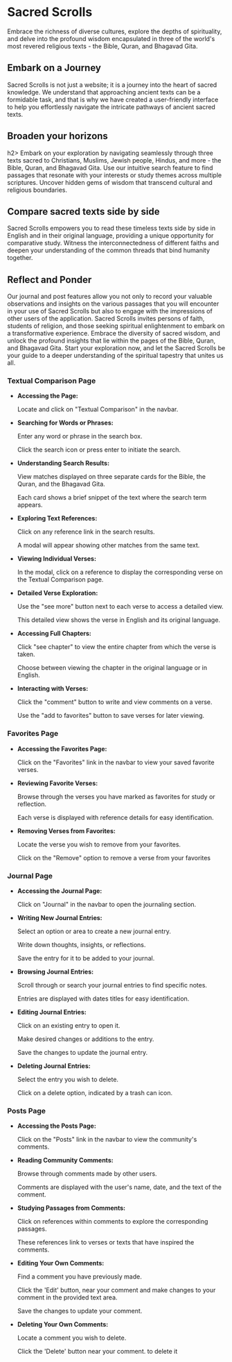 <h1>Sacred Scrolls</h1>
Embrace the richness of diverse cultures, explore the depths of spirituality, and delve into the profound wisdom encapsulated in three of the world's most revered religious texts - the Bible, Quran, and Bhagavad Gita.
</br>
<h2>Embark on a Journey</h2>
Sacred Scrolls is not just a website; it is a journey into the heart of sacred knowledge. We understand that approaching ancient texts can be a formidable task, and that is why we have created a user-friendly interface to help you effortlessly navigate the intricate pathways of ancient sacred texts.
</br>
<h2>Broaden your horizons</h2>h2>
Embark on your exploration by navigating seamlessly through three texts sacred to Christians, Muslims, Jewish people, Hindus, and more - the Bible, Quran, and Bhagavad Gita. Use our intuitive search feature to find passages that resonate with your interests or study themes across multiple scriptures. Uncover hidden gems of wisdom that transcend cultural and religious boundaries.</br>
<h2>Compare sacred texts side by side</h2>
Sacred Scrolls empowers you to read these timeless texts side by side in English and in their original language, providing a unique opportunity for comparative study. Witness the interconnectedness of different faiths and deepen your understanding of the common threads that bind humanity together.
</br>
<h2>Reflect and Ponder</h2>
Our journal and post features allow you not only to record your valuable observations and insights on the various passages that you will encounter in your use of Sacred Scrolls but also to engage with the impressions of other users of the application.
Sacred Scrolls invites persons of faith, students of religion, and those seeking spiritual enlightenment to embark on a transformative experience. Embrace the diversity of sacred wisdom, and unlock the profound insights that lie within the pages of the Bible, Quran, and Bhagavad Gita. Start your exploration now, and let the Sacred Scrolls be your guide to a deeper understanding of the spiritual tapestry that unites us all.

 <h3>Textual Comparison Page</h3>
      <ul>
        <li>
          <strong>Accessing the Page:</strong>
          <p>Locate and click on "Textual Comparison" in the navbar.</p>
        </li>
        <li>
          <strong>Searching for Words or Phrases:</strong>
          <p>Enter any word or phrase in the search box.</p>
          <p>Click the search icon or press enter to initiate the search.</p>
        </li>
        <li>
          <strong>Understanding Search Results:</strong>
          <p>View matches displayed on three separate cards for the Bible, the Quran, and the Bhagavad Gita.</p>
          <p>Each card shows a brief snippet of the text where the search term appears.</p>
        </li>
        <li>
          <strong>Exploring Text References:</strong>
          <p>Click on any reference link in the search results.</p>
          <p>A modal will appear showing other matches from the same text.</p>
        </li>
        <li>
          <strong>Viewing Individual Verses:</strong>
          <p>In the modal, click on a reference to display the corresponding verse on the Textual Comparison page.</p>
        </li>
        <li>
          <strong>Detailed Verse Exploration:</strong>
          <p>Use the "see more" button next to each verse to access a detailed view.</p>
          <p>This detailed view shows the verse in English and its original language.</p>
        </li>
        <li>
          <strong>Accessing Full Chapters:</strong>
          <p>Click "see chapter" to view the entire chapter from which the verse is taken.</p>
          <p>Choose between viewing the chapter in the original language or in English.</p>
        </li>
        <li>
          <strong>Interacting with Verses:</strong>
          <p>Click the "comment" button to write and view comments on a verse.</p>
          <p>Use the "add to favorites" button to save verses for later viewing.</p>
        </li>
      </ul>
      <h3>Favorites Page</h3>
      <ul>
        <li>
          <strong>Accessing the Favorites Page:</strong>
          <p>Click on the "Favorites" link in the navbar to view your saved favorite verses.</p>
        </li>
        <li>
          <strong>Reviewing Favorite Verses:</strong>
          <p>Browse through the verses you have marked as favorites for study or reflection.</p>
          <p>Each verse is displayed with reference details for easy identification.</p>
        </li>
        <li>
          <strong>Removing Verses from Favorites:</strong>
          <p>Locate the verse you wish to remove from your favorites.</p>
          <p>Click on the  "Remove" option to remove a verse from your favorites</p>
        </li>
      </ul>
      </ul>
      <h3>Journal Page</h3>
      <ul>
        <li>
          <strong>Accessing the Journal Page:</strong>
          <p>Click on "Journal" in the navbar to open the journaling section.</p>
        </li>
        <li>
          <strong>Writing New Journal Entries:</strong>
          <p>Select an option or area to create a new journal entry.</p>
          <p>Write down thoughts, insights, or reflections.</p>
          <p>Save the entry for it to be added to your journal.</p>
        </li>
        <li>
          <strong>Browsing Journal Entries:</strong>
          <p>Scroll through or search your journal entries to find specific notes.</p>
          <p>Entries are displayed with dates titles for easy identification.</p>
        </li>
        <li>
          <strong>Editing Journal Entries:</strong>
          <p>Click on an existing entry to open it.</p>
          <p>Make desired changes or additions to the entry.</p>
          <p>Save the changes to update the journal entry.</p>
        </li>
        <li>
          <strong>Deleting Journal Entries:</strong>
          <p>Select the entry you wish to delete.</p>
          <p>Click on a delete option, indicated by a trash can icon.</p>          
        </li>
      </ul>
      <h3>Posts Page</h3>
      <ul>
        <li>
          <strong>Accessing the Posts Page:</strong>
          <p>Click on the "Posts" link in the navbar to view the community's comments.</p>
        </li>
        <li>
          <strong>Reading Community Comments:</strong>
          <p>Browse through comments made by other users.</p>
          <p>Comments are displayed with the user's name, date, and the text of the comment.</p>
        </li>
        <li>
          <strong>Studying Passages from Comments:</strong>
          <p>Click on references within comments to explore the corresponding passages.</p>
          <p>These references link to verses or texts that have inspired the comments.</p>
        </li>
        <li>
          <strong>Editing Your Own Comments:</strong>
          <p>Find a comment you have previously made.</p>
          <p>Click the 'Edit' button, near your comment and make changes to your comment in the provided text area.</p>
          <p>Save the changes to update your comment.</p>
        </li>
        <li>
          <strong>Deleting Your Own Comments:</strong>
          <p>Locate a comment you wish to delete.</p>
          <p>Click the 'Delete' button near your comment. to delete it</p>
        </li>
      </ul>

      
